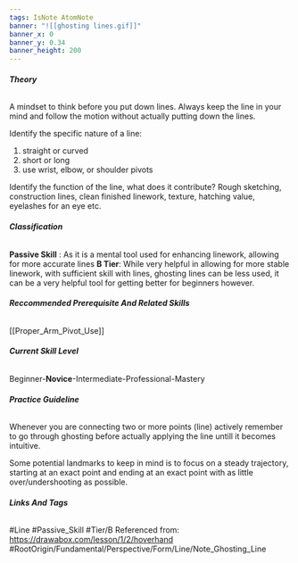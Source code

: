 ```yaml
---
tags: IsNote AtomNote
banner: "![[ghosting lines.gif]]"
banner_x: 0
banner_y: 0.34
banner_height: 200
---
```


###### **_Theory_**
A mindset to think before you put down lines. Always keep the line in your mind and follow the motion without actually putting down the lines. 

Identify the specific nature of a line:
1. straight or curved
2. short or long
3. use wrist, elbow, or shoulder pivots

Identify the function of the line, what does it contribute?
Rough sketching, construction lines, clean finished linework, texture, hatching value, eyelashes for an eye etc.

###### **_Classification_**
**Passive Skill** : As it is a mental tool used for enhancing linework, allowing for more accurate lines
**B Tier**: While very helpful in allowing for more stable linework, with sufficient skill with lines, ghosting lines can be less used, it can be a very helpful tool for getting better for beginners however. 

###### **_Reccommended Prerequisite And Related Skills_**
[[Proper_Arm_Pivot_Use]]

###### **_Current Skill Level_**
Beginner-**Novice**-Intermediate-Professional-Mastery

###### **_Practice Guideline_**
Whenever you are connecting two or more points (line) actively remember to go through ghosting before actually applying the line untill it becomes intuitive. 

Some potential landmarks to keep in mind is to focus on a steady trajectory, starting at an exact point and ending at an exact point with as little over/undershooting as possible.  

###### **_Links And Tags_**
#Line #Passive_Skill #Tier/B
Referenced from: https://drawabox.com/lesson/1/2/hoverhand
#RootOrigin/Fundamental/Perspective/Form/Line/Note_Ghosting_Line
